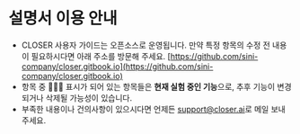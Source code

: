 # 설명서 이용 안내

* CLOSER 사용자 가이드는 오픈소스로 운영됩니다.  만약 특정 항목의 수정 전 내용이 필요하시다면 아래 주소를 방문해 주세요. [https://github.com/sini-company/closer.gitbook.io](https://github.com/sini-company/closer.gitbook.io) 
* 항목 중 👩🏻‍🔬 표시가 되어 있는 항목들은 **현재 실험 중인 기능**으로,  추후 기능이 변경되거나 삭제될 가능성이 있습니다. 
* 부족한 내용이나 건의사항이 있으시다면 언제든 [support@closer.ai](mailto:support@closer.ai)로 메일 보내주세요.



